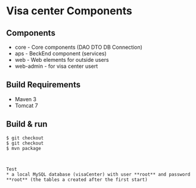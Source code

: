 # Visa center Components

## Components

* core - Core components (DAO DTO DB Connection)
* aps - BeckEnd component (services)  
* web - Web elements for outside users 
* web-admin - for visa center usert 

## Build Requirements

* Maven 3
* Tomcat 7

## Build & run

```
$ git checkout 
$ git checkout 
$ mvn package



Test
* a local MySQL database (visaCenter) with user **root** and password **root** (the tables a created after the first start)




